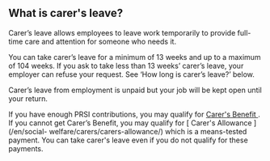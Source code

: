 ##  What is carer's leave?

Carer’s leave allows employees to leave work temporarily to provide full-time
care and attention for someone who needs it.

You can take carer’s leave for a minimum of 13 weeks and up to a maximum of
104 weeks. If you ask to take less than 13 weeks’ carer’s leave, your employer
can refuse your request. See ‘How long is carer’s leave?’ below.

Carer’s leave from employment is unpaid but your job will be kept open until
your return.

If you have enough PRSI contributions, you may qualify for [ Carer's Benefit
](/en/social-welfare/carers/carers-benefit/) . If you cannot get Carer’s
Benefit, you may qualify for [ Carer's Allowance ](/en/social-
welfare/carers/carers-allowance/) which is a means-tested payment. You can
take carer's leave even if you do not qualify for these payments.
